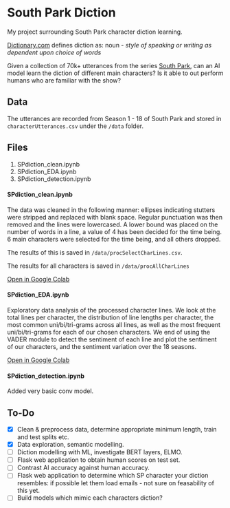 # South Park Diction

My project surrounding South Park character diction learning.

<a href="https://www.dictionary.com/browse/diction">Dictionary.com</a> defines diction as: noun - *style of speaking or writing as dependent upon choice of words*

Given a collection of 70k+ utterances from the series <a href="https://en.wikipedia.org/wiki/South_Park">South Park</a>, can an AI model learn the diction of different main characters? Is it able to out perform humans who are familiar with the show?

## Data

The utterances are recorded from Season 1 - 18 of South Park and stored in `characterUtterances.csv`  under the `/data` folder.

## Files

  1. SPdiction_clean.ipynb
  2. SPdiction_EDA.ipynb
  3. SPdiction_detection.ipynb

#### SPdiction_clean.ipynb

The data was cleaned in the following manner: ellipses indicating stutters were stripped and replaced with blank space. Regular punctuation was then removed and the lines were lowercased. A lower bound was placed on the number of words in a line, a value of 4 has been decided for the time being. 6 main characters were selected for the time being, and all others dropped.

The results of this is saved in `/data/procSelectCharLines.csv`.

The results for all characters is saved in `/data/procAllCharLines`

<a href='https://colab.research.google.com/drive/15B5iReXJFI1v7RMoxYwrev6NJl-2cCZT'>Open in Google Colab</a>

#### SPdiction_EDA.ipynb

Exploratory data analysis of the processed character lines. We look at the total lines per character, the distribution of line lengths per character, the most common uni/bi/tri-grams across all lines, as well as the most frequent uni/bi/tri-grams for each of our chosen characters. We end of using the VADER module to detect the sentiment of each line and plot the sentiment of our characters, and the sentiment variation over the 18 seasons.

<a href='https://colab.research.google.com/drive/1NC5aAYyqmRaGSean3o8LLfVIGkxNOKg3'>Open in Google Colab</a>

#### SPdiction_detection.ipynb

Added very basic conv model.

## To-Do

- [x] Clean & preprocess data, determine appropriate minimum length, train and test splits etc.
- [x] Data exploration, semantic modelling.
- [ ] Diction modelling with ML, investigate BERT layers, ELMO.
- [ ] Flask web application to obtain human scores on test set.
- [ ] Contrast AI accuracy against human accuracy.
- [ ] Flask web application to determine which SP character your diction resembles: if possible let them load emails - not sure on feasability of this yet.
- [ ] Build models which mimic each characters diction?
